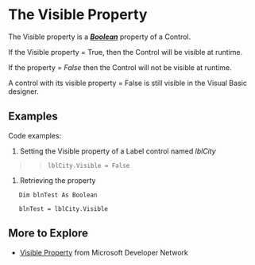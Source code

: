 # The Visible Property #

The Visible property is a _**[Boolean](Boolean.md)**_ property of a Control.

If the Visible property = True, then the Control will be visible at runtime.

If the property = _False_ then the Control will not be visible at runtime.

A control with its visible property = False is still visible in the Visual Basic designer.

## Examples ##

Code examples:
  1. Setting the Visible property of a Label control named _lblCity_
> > `lblCity.Visible = False`
  1. Retrieving the property
```
   Dim blnTest As Boolean
   
   blnTest = lblCity.Visible
```

## More to Explore ##
  * [Visible Property](https://msdn.microsoft.com/en-us/library/system.windows.forms.control.visible(v=vs.110).aspx) from Microsoft Developer Network

